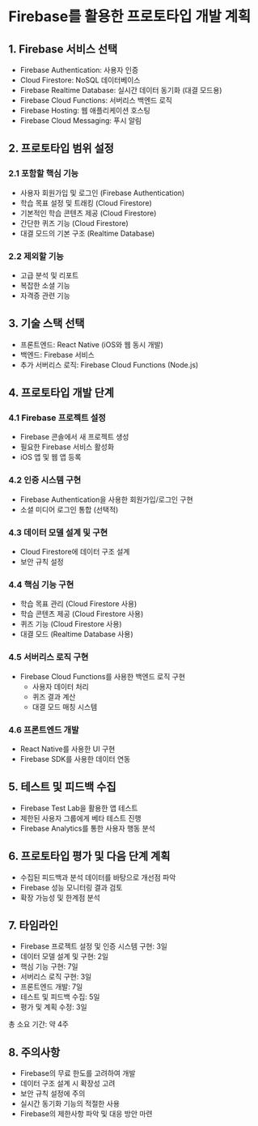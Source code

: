 # Firebase를 활용한 프로토타입 개발 계획

## 1. Firebase 서비스 선택
- Firebase Authentication: 사용자 인증
- Cloud Firestore: NoSQL 데이터베이스
- Firebase Realtime Database: 실시간 데이터 동기화 (대결 모드용)
- Firebase Cloud Functions: 서버리스 백엔드 로직
- Firebase Hosting: 웹 애플리케이션 호스팅
- Firebase Cloud Messaging: 푸시 알림

## 2. 프로토타입 범위 설정
### 2.1 포함할 핵심 기능
- 사용자 회원가입 및 로그인 (Firebase Authentication)
- 학습 목표 설정 및 트래킹 (Cloud Firestore)
- 기본적인 학습 콘텐츠 제공 (Cloud Firestore)
- 간단한 퀴즈 기능 (Cloud Firestore)
- 대결 모드의 기본 구조 (Realtime Database)

### 2.2 제외할 기능
- 고급 분석 및 리포트
- 복잡한 소셜 기능
- 자격증 관련 기능

## 3. 기술 스택 선택
- 프론트엔드: React Native (iOS와 웹 동시 개발)
- 백엔드: Firebase 서비스
- 추가 서버리스 로직: Firebase Cloud Functions (Node.js)

## 4. 프로토타입 개발 단계
### 4.1 Firebase 프로젝트 설정
- Firebase 콘솔에서 새 프로젝트 생성
- 필요한 Firebase 서비스 활성화
- iOS 앱 및 웹 앱 등록

### 4.2 인증 시스템 구현
- Firebase Authentication을 사용한 회원가입/로그인 구현
- 소셜 미디어 로그인 통합 (선택적)

### 4.3 데이터 모델 설계 및 구현
- Cloud Firestore에 데이터 구조 설계
- 보안 규칙 설정

### 4.4 핵심 기능 구현
- 학습 목표 관리 (Cloud Firestore 사용)
- 학습 콘텐츠 제공 (Cloud Firestore 사용)
- 퀴즈 기능 (Cloud Firestore 사용)
- 대결 모드 (Realtime Database 사용)

### 4.5 서버리스 로직 구현
- Firebase Cloud Functions를 사용한 백엔드 로직 구현
  - 사용자 데이터 처리
  - 퀴즈 결과 계산
  - 대결 모드 매칭 시스템

### 4.6 프론트엔드 개발
- React Native를 사용한 UI 구현
- Firebase SDK를 사용한 데이터 연동

## 5. 테스트 및 피드백 수집
- Firebase Test Lab을 활용한 앱 테스트
- 제한된 사용자 그룹에게 베타 테스트 진행
- Firebase Analytics를 통한 사용자 행동 분석

## 6. 프로토타입 평가 및 다음 단계 계획
- 수집된 피드백과 분석 데이터를 바탕으로 개선점 파악
- Firebase 성능 모니터링 결과 검토
- 확장 가능성 및 한계점 분석

## 7. 타임라인
- Firebase 프로젝트 설정 및 인증 시스템 구현: 3일
- 데이터 모델 설계 및 구현: 2일
- 핵심 기능 구현: 7일
- 서버리스 로직 구현: 3일
- 프론트엔드 개발: 7일
- 테스트 및 피드백 수집: 5일
- 평가 및 계획 수정: 3일

총 소요 기간: 약 4주

## 8. 주의사항
- Firebase의 무료 한도를 고려하여 개발
- 데이터 구조 설계 시 확장성 고려
- 보안 규칙 설정에 주의
- 실시간 동기화 기능의 적절한 사용
- Firebase의 제한사항 파악 및 대응 방안 마련